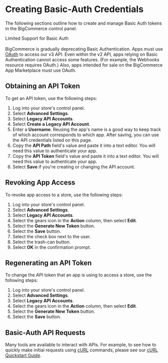 # <span class="jumptarget" id="basiccred"> Creating Basic-Auth Credentials </span>

The following sections outline how to create and manage Basic Auth tokens in the BigCommerce control panel.

<aside class="warning">
<span class="aside-warning-hd">Limited Support for Basic Auth </span><br><br>
BigCommerce is gradually deprecating Basic Authentication. Apps must use <a href="#building-oauth-apps">OAuth</a> to access our v3 API.   
Even within the v2 API, apps relying on Basic Authentication cannot access some features. (For example, the Webhooks resource requires OAuth.) Also, apps intended for sale on the BigCommerce App Marketplace must use OAuth.
</aside>

## <span class="jumptarget" id="pvt_token"> Obtaining an API Token </span>

To get an API token, use the following steps:

1.  Log into your store's control panel.
2.  Select **Advanced Settings**.
3.  Select **Legacy API Accounts**.
4.  Select **Create a Legacy API Account**.
5.  Enter a **Username**. Reusing the app's name is a good way to keep track of which account corresponds to which app. After saving, you can use the API credentials listed on this page.
6.  Copy the **API Path** field's value and paste it into a text editor. You will need this value to authenticate your app.
7.  Copy the **API Token** field's value and paste it into a text editor. You will need this value to authenticate your app.
8.  Select **Save** if you're creating or changing the API account.

## <span class="jumptarget"> Revoking App Access </span>

To revoke app access to a store, use the following steps:

1.  Log into your store's control panel.
2.  Select **Advanced Settings**.
3.  Select **Legacy API Accounts**.
4.  Select the gears icon in the **Action** column, then select **Edit**.
5.  Select the **Generate New Token** button.
6.  Select the **Save** button.
7.  Select the check box next to the user.
8.  Select the trash-can button.
9.  Select **OK** in the confirmation prompt.

## <span class="jumptarget"> Regenerating an API Token </span>

To change the API token that an app is using to access a store, use the following steps:

1.  Log into your store's control panel.
2.  Select **Advanced Settings**.
3.  Select **Legacy API Accounts**.
4.  Select the gears icon in the **Action** column, then select **Edit**.
5.  Select the **Generate New Token** button.
6.  Select the **Save** button.

## <span class="jumptarget" id="request_basic"> Basic-Auth API Requests </span>

Many tools are available to interact with APIs. For example, to see how to quickly make initial requests using <a href="https://en.wikipedia.org/wiki/CURL" target="_blank">cURL</a> commands, please see our [cURL Quickstart Guide](/api/guides#curl-quickstart-guide).
